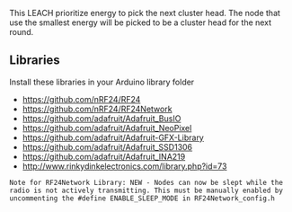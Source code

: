 This LEACH prioritize energy to pick the next cluster head. The node that use the smallest energy will be picked to be a cluster head for the next round.

## Libraries
Install these libraries in your Arduino library folder

* https://github.com/nRF24/RF24
* https://github.com/nRF24/RF24Network
* https://github.com/adafruit/Adafruit_BusIO
* https://github.com/adafruit/Adafruit_NeoPixel
* https://github.com/adafruit/Adafruit-GFX-Library
* https://github.com/adafruit/Adafruit_SSD1306
* https://github.com/adafruit/Adafruit_INA219
* http://www.rinkydinkelectronics.com/library.php?id=73

```
Note for RF24Network Library: NEW - Nodes can now be slept while the radio is not actively transmitting. This must be manually enabled by uncommenting the #define ENABLE_SLEEP_MODE in RF24Network_config.h
```
